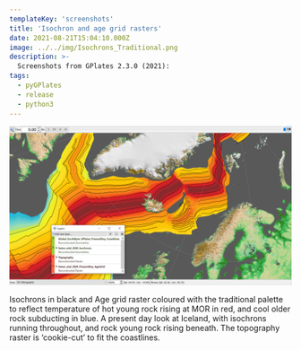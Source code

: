 ```yaml
---
templateKey: 'screenshots'
title: 'Isochron and age grid rasters'
date: 2021-08-21T15:04:10.000Z
image: ../../img/Isochrons_Traditional.png
description: >-
  Screenshots from GPlates 2.3.0 (2021):
tags:
  - pyGPlates
  - release
  - python3
---
```

![pygplates_doc_contents](../../img/Isochrons_Traditional.png)

Isochrons in black and Age grid raster coloured with the traditional palette to reflect temperature of hot young rock rising at MOR in red, and cool older rock subducting in blue. A present day look at Iceland, with isochrons running throughout, and rock young rock rising beneath. The topography raster is ‘cookie-cut’ to fit the coastlines. 
